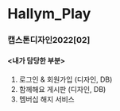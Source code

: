 # Hallym_Play
### 캡스톤디자인2022[02]
#### <내가 담당한 부분>

1. 로그인 & 회원가입 (디자인, DB)
2. 함께해요 게시판 (디자인, DB)
3. 멤버십 해지 서비스
